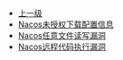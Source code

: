 * [上一级](docs/wy876_poc/)
* [Nacos未授权下载配置信息](docs/wy876_poc/Nacos/Nacos%E6%9C%AA%E6%8E%88%E6%9D%83%E4%B8%8B%E8%BD%BD%E9%85%8D%E7%BD%AE%E4%BF%A1%E6%81%AF.md)
* [Nacos任意文件读写漏洞](docs/wy876_poc/Nacos/Nacos%E4%BB%BB%E6%84%8F%E6%96%87%E4%BB%B6%E8%AF%BB%E5%86%99%E6%BC%8F%E6%B4%9E.md)
* [Nacos远程代码执行漏洞](docs/wy876_poc/Nacos/Nacos%E8%BF%9C%E7%A8%8B%E4%BB%A3%E7%A0%81%E6%89%A7%E8%A1%8C%E6%BC%8F%E6%B4%9E.md)
